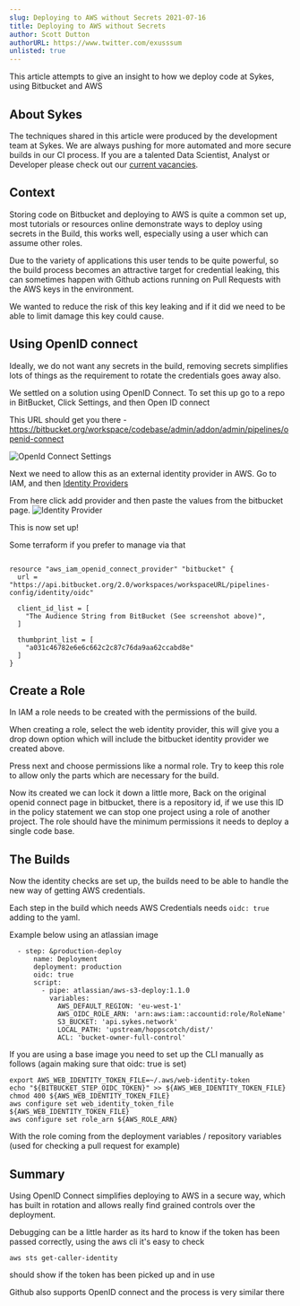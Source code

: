 ```yaml
---
slug: Deploying to AWS without Secrets 2021-07-16
title: Deploying to AWS without Secrets
author: Scott Dutton
authorURL: https://www.twitter.com/exusssum
unlisted: true
---
```


This article attempts to give an insight to how we deploy code at Sykes, using Bitbucket and AWS

## About Sykes

The techniques shared in this article were produced by the development team at Sykes. We are always pushing for more automated and more secure builds in our CI process. If you are a talented Data Scientist, Analyst or Developer please check out our [current vacancies](https://www.sykescottages.co.uk/careers/).

<!--truncate-->

## Context

Storing code on Bitbucket and deploying to AWS is quite a common set up, most tutorials or resources online 
demonstrate ways to deploy using secrets in the Build, this works well, especially using
a user which can assume other roles.

Due to the variety of applications this user tends to be quite powerful, so the build process becomes an attractive target for credential
leaking, this can sometimes happen with Github actions running on Pull Requests with the AWS keys in the environment.

We wanted to reduce the risk of this key leaking and if it did we need to be able to limit damage this key could cause.

## Using OpenID connect

Ideally, we do not want any secrets in the build, removing secrets simplifies lots of things as the
requirement to rotate the credentials goes away also.

We settled on a solution using OpenID Connect. To set this up go to a repo in BitBucket, Click Settings, and then Open ID connect

This URL should get you there - https://bitbucket.org/workspace/codebase/admin/addon/admin/pipelines/openid-connect

![OpenId Connect Settings](/img/postimages/aws-without-secrets/openidconnect.png)

Next we need to allow this as an external identity provider in AWS. Go to IAM, and then [Identity Providers](https://console.aws.amazon.com/iamv2/home?#/identity_providers)

From here click add provider and then paste the values from the bitbucket page.
![Identity Provider](/img/postimages/aws-without-secrets/identity-provider.png)

This is now set up!

Some terraform if you prefer to manage via that 

```

resource "aws_iam_openid_connect_provider" "bitbucket" {
  url = "https://api.bitbucket.org/2.0/workspaces/workspaceURL/pipelines-config/identity/oidc"

  client_id_list = [
    "The Audience String from BitBucket (See screenshot above)",
  ]

  thumbprint_list = [
    "a031c46782e6e6c662c2c87c76da9aa62ccabd8e"
  ]
}

```

## Create a Role

In IAM a role needs to be created with the permissions of the build.

When creating a role, select the web identity provider, this will give you a drop down option which will include the 
bitbucket identity provider we created above.

Press next and choose permissions like a normal role. Try to keep this role to allow only the parts which are necessary for the build.

Now its created we can lock it down a little more, Back on the original openid connect page in bitbucket, there is a repository id, if we use this ID in the 
policy statement we can stop one project using a role of another project.
The role should have the minimum permissions it needs to deploy a single code base.

## The Builds

Now the identity checks are set up, the builds need to be able to handle the new way of getting AWS credentials.

Each step in the build which needs AWS Credentials needs `oidc: true` adding to the yaml.

Example below using an atlassian image
```
  - step: &production-deploy
      name: Deployment
      deployment: production
      oidc: true
      script:
        - pipe: atlassian/aws-s3-deploy:1.1.0
          variables:
            AWS_DEFAULT_REGION: 'eu-west-1'
            AWS_OIDC_ROLE_ARN: 'arn:aws:iam::accountid:role/RoleName'
            S3_BUCKET: 'api.sykes.network'
            LOCAL_PATH: 'upstream/hoppscotch/dist/'
            ACL: 'bucket-owner-full-control'
```

If you are using a base image you need to set up the CLI manually as follows (again making sure that oidc: true is set)
```
export AWS_WEB_IDENTITY_TOKEN_FILE=~/.aws/web-identity-token
echo "${BITBUCKET_STEP_OIDC_TOKEN}" >> ${AWS_WEB_IDENTITY_TOKEN_FILE}
chmod 400 ${AWS_WEB_IDENTITY_TOKEN_FILE}
aws configure set web_identity_token_file ${AWS_WEB_IDENTITY_TOKEN_FILE}
aws configure set role_arn ${AWS_ROLE_ARN}
```
With the role coming from the deployment variables / repository variables (used for checking a pull request for example)


## Summary

Using OpenID Connect simplifies deploying to AWS in a secure way, which has built in rotation and allows really find grained
controls over the deployment.

Debugging can be a little harder as its hard to know if the token has been passed correctly, using the aws cli it's easy to
check

```
aws sts get-caller-identity
```

should show if the token has been picked up and in use

Github also supports OpenID connect and the process is very similar there
